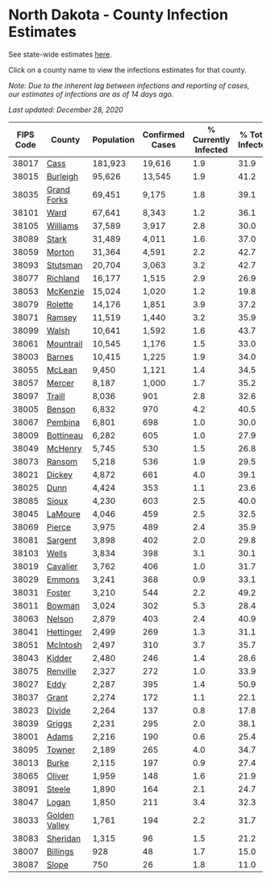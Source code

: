 # North Dakota - County Infection Estimates

See state-wide estimates [here](/infections/us-nd).

Click on a county name to view the infections estimates for that county.

*Note: Due to the inherent lag between infections and reporting of cases, our estimates of infections are as of 14 days ago.*

*Last updated: December 28, 2020*

|   FIPS Code |                         County |   Population |   Confirmed Cases |   % Currently Infected |   % Total Infected |
|-------------|--------------------------------|--------------|-------------------|------------------------|--------------------|
|       38017 |                   [Cass](cass) |      181,923 |            19,616 |                    1.9 |               31.9 |
|       38015 |           [Burleigh](burleigh) |       95,626 |            13,545 |                    1.9 |               41.2 |
|       38035 |     [Grand Forks](grand-forks) |       69,451 |             9,175 |                    1.8 |               39.1 |
|       38101 |                   [Ward](ward) |       67,641 |             8,343 |                    1.2 |               36.1 |
|       38105 |           [Williams](williams) |       37,589 |             3,917 |                    2.8 |               30.0 |
|       38089 |                 [Stark](stark) |       31,489 |             4,011 |                    1.6 |               37.0 |
|       38059 |               [Morton](morton) |       31,364 |             4,591 |                    2.2 |               42.7 |
|       38093 |           [Stutsman](stutsman) |       20,704 |             3,063 |                    3.2 |               42.7 |
|       38077 |           [Richland](richland) |       16,177 |             1,515 |                    2.9 |               26.9 |
|       38053 |           [McKenzie](mckenzie) |       15,024 |             1,020 |                    1.2 |               19.8 |
|       38079 |             [Rolette](rolette) |       14,176 |             1,851 |                    3.9 |               37.2 |
|       38071 |               [Ramsey](ramsey) |       11,519 |             1,440 |                    3.2 |               35.9 |
|       38099 |                 [Walsh](walsh) |       10,641 |             1,592 |                    1.6 |               43.7 |
|       38061 |         [Mountrail](mountrail) |       10,545 |             1,176 |                    1.5 |               33.0 |
|       38003 |               [Barnes](barnes) |       10,415 |             1,225 |                    1.9 |               34.0 |
|       38055 |               [McLean](mclean) |        9,450 |             1,121 |                    1.4 |               34.5 |
|       38057 |               [Mercer](mercer) |        8,187 |             1,000 |                    1.7 |               35.2 |
|       38097 |               [Traill](traill) |        8,036 |               901 |                    2.8 |               32.6 |
|       38005 |               [Benson](benson) |        6,832 |               970 |                    4.2 |               40.5 |
|       38067 |             [Pembina](pembina) |        6,801 |               698 |                    1.0 |               30.0 |
|       38009 |         [Bottineau](bottineau) |        6,282 |               605 |                    1.0 |               27.9 |
|       38049 |             [McHenry](mchenry) |        5,745 |               530 |                    1.5 |               26.8 |
|       38073 |               [Ransom](ransom) |        5,218 |               536 |                    1.9 |               29.5 |
|       38021 |               [Dickey](dickey) |        4,872 |               661 |                    4.0 |               39.1 |
|       38025 |                   [Dunn](dunn) |        4,424 |               353 |                    1.1 |               23.6 |
|       38085 |                 [Sioux](sioux) |        4,230 |               603 |                    2.5 |               40.0 |
|       38045 |             [LaMoure](lamoure) |        4,046 |               459 |                    2.5 |               32.5 |
|       38069 |               [Pierce](pierce) |        3,975 |               489 |                    2.4 |               35.9 |
|       38081 |             [Sargent](sargent) |        3,898 |               402 |                    2.0 |               29.8 |
|       38103 |                 [Wells](wells) |        3,834 |               398 |                    3.1 |               30.1 |
|       38019 |           [Cavalier](cavalier) |        3,762 |               406 |                    1.0 |               31.7 |
|       38029 |               [Emmons](emmons) |        3,241 |               368 |                    0.9 |               33.1 |
|       38031 |               [Foster](foster) |        3,210 |               544 |                    2.2 |               49.2 |
|       38011 |               [Bowman](bowman) |        3,024 |               302 |                    5.3 |               28.4 |
|       38063 |               [Nelson](nelson) |        2,879 |               403 |                    2.4 |               40.9 |
|       38041 |         [Hettinger](hettinger) |        2,499 |               269 |                    1.3 |               31.1 |
|       38051 |           [McIntosh](mcintosh) |        2,497 |               310 |                    3.7 |               35.7 |
|       38043 |               [Kidder](kidder) |        2,480 |               246 |                    1.4 |               28.6 |
|       38075 |           [Renville](renville) |        2,327 |               272 |                    1.0 |               33.9 |
|       38027 |                   [Eddy](eddy) |        2,287 |               395 |                    1.4 |               50.9 |
|       38037 |                 [Grant](grant) |        2,274 |               172 |                    1.1 |               22.1 |
|       38023 |               [Divide](divide) |        2,264 |               137 |                    0.8 |               17.8 |
|       38039 |               [Griggs](griggs) |        2,231 |               295 |                    2.0 |               38.1 |
|       38001 |                 [Adams](adams) |        2,216 |               190 |                    0.6 |               25.4 |
|       38095 |               [Towner](towner) |        2,189 |               265 |                    4.0 |               34.7 |
|       38013 |                 [Burke](burke) |        2,115 |               197 |                    0.9 |               27.4 |
|       38065 |               [Oliver](oliver) |        1,959 |               148 |                    1.6 |               21.9 |
|       38091 |               [Steele](steele) |        1,890 |               164 |                    2.1 |               24.7 |
|       38047 |                 [Logan](logan) |        1,850 |               211 |                    3.4 |               32.3 |
|       38033 | [Golden Valley](golden-valley) |        1,761 |               194 |                    2.2 |               31.7 |
|       38083 |           [Sheridan](sheridan) |        1,315 |                96 |                    1.5 |               21.2 |
|       38007 |           [Billings](billings) |          928 |                48 |                    1.7 |               15.0 |
|       38087 |                 [Slope](slope) |          750 |                26 |                    1.8 |               11.0 |